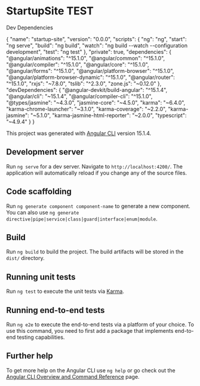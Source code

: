# StartupSite TEST

Dev Dependencies

{
  "name": "startup-site",
  "version": "0.0.0",
  "scripts": {
    "ng": "ng",
    "start": "ng serve",
    "build": "ng build",
    "watch": "ng build --watch --configuration development",
    "test": "ng test"
  },
  "private": true,
  "dependencies": {
    "@angular/animations": "^15.1.0",
    "@angular/common": "^15.1.0",
    "@angular/compiler": "^15.1.0",
    "@angular/core": "^15.1.0",
    "@angular/forms": "^15.1.0",
    "@angular/platform-browser": "^15.1.0",
    "@angular/platform-browser-dynamic": "^15.1.0",
    "@angular/router": "^15.1.0",
    "rxjs": "~7.8.0",
    "tslib": "^2.3.0",
    "zone.js": "~0.12.0"
  },
  "devDependencies": {
    "@angular-devkit/build-angular": "^15.1.4",
    "@angular/cli": "~15.1.4",
    "@angular/compiler-cli": "^15.1.0",
    "@types/jasmine": "~4.3.0",
    "jasmine-core": "~4.5.0",
    "karma": "~6.4.0",
    "karma-chrome-launcher": "~3.1.0",
    "karma-coverage": "~2.2.0",
    "karma-jasmine": "~5.1.0",
    "karma-jasmine-html-reporter": "~2.0.0",
    "typescript": "~4.9.4"
  }
}

This project was generated with [Angular CLI](https://github.com/angular/angular-cli) version 15.1.4.

## Development server

Run `ng serve` for a dev server. Navigate to `http://localhost:4200/`. The application will automatically reload if you change any of the source files.

## Code scaffolding

Run `ng generate component component-name` to generate a new component. You can also use `ng generate directive|pipe|service|class|guard|interface|enum|module`.

## Build

Run `ng build` to build the project. The build artifacts will be stored in the `dist/` directory.

## Running unit tests

Run `ng test` to execute the unit tests via [Karma](https://karma-runner.github.io).

## Running end-to-end tests

Run `ng e2e` to execute the end-to-end tests via a platform of your choice. To use this command, you need to first add a package that implements end-to-end testing capabilities.

## Further help

To get more help on the Angular CLI use `ng help` or go check out the [Angular CLI Overview and Command Reference](https://angular.io/cli) page.
